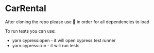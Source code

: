# CarRental

After cloning the repo please use :yarn: in order for all dependencies to load

To run tests you can use:
- yarn cypress:open - it will open cypress test runner
- yarn cypress:run - it will run tests